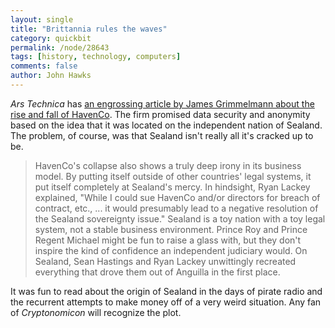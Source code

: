 ```yaml
---
layout: single 
title: "Brittannia rules the waves" 
category: quickbit
permalink: /node/28643
tags: [history, technology, computers] 
comments: false 
author: John Hawks 
---
```


<em>Ars Technica</em> has <a href="http://arstechnica.com/tech-policy/news/2012/03/sealand-and-havenco.ars">an engrossing article by James Grimmelmann about the rise and fall of HavenCo</a>. The firm promised data security and anonymity based on the idea that it was located on the independent nation of Sealand. The problem, of course, was that Sealand isn't really all it's cracked up to be.

<blockquote>HavenCo's collapse also shows a truly deep irony in its business model. By putting itself outside of other countries' legal systems, it put itself completely at Sealand's mercy. In hindsight, Ryan Lackey explained, "While I could sue HavenCo and/or directors for breach of contract, etc., ... it would presumably lead to a negative resolution of the Sealand sovereignty issue." Sealand is a toy nation with a toy legal system, not a stable business environment. Prince Roy and Prince Regent Michael might be fun to raise a glass with, but they don't inspire the kind of confidence an independent judiciary would. On Sealand, Sean Hastings and Ryan Lackey unwittingly recreated everything that drove them out of Anguilla in the first place.</blockquote>

It was fun to read about the origin of Sealand in the days of pirate radio and the recurrent attempts to make money off of a very weird situation. Any fan of <em>Cryptonomicon</em> will recognize the plot.

